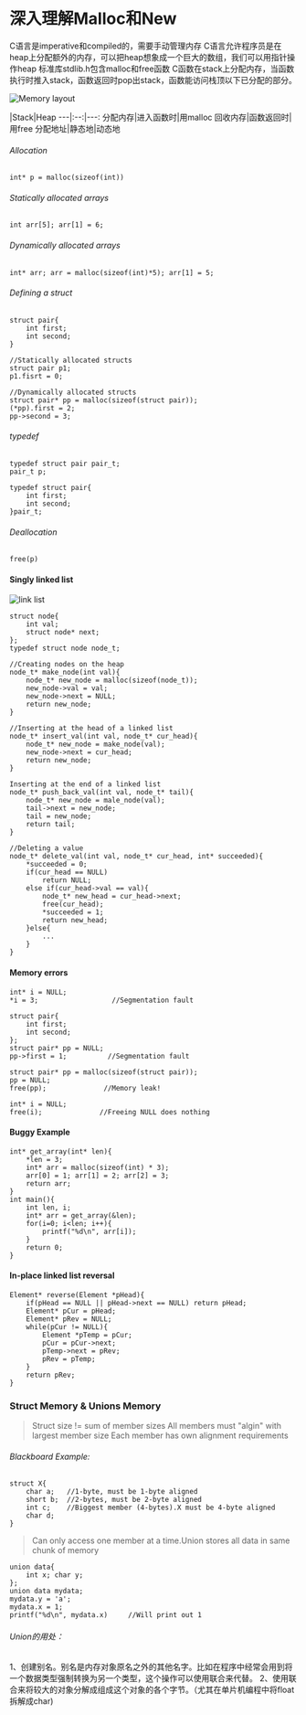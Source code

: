 # 深入理解Malloc和New

C语言是imperative和compiled的，需要手动管理内存
C语言允许程序员是在heap上分配额外的内存，可以把heap想象成一个巨大的数组，我们可以用指针操作heap
标准库stdlib.h包含malloc和free函数
C函数在stack上分配内存，当函数执行时推入stack，函数返回时pop出stack，函数能访问栈顶以下已分配的部分。

![Memory layout](./img/memory.png "Memory layout")


|Stack|Heap
---|:--:|---:
分配内存|进入函数时|用malloc
回收内存|函数返回时|用free
分配地址|静态地|动态地

###### Allocation
`int* p = malloc(sizeof(int))`
###### Statically allocated arrays
`int arr[5]; arr[1] = 6;`
###### Dynamically allocated arrays
`int* arr; arr = malloc(sizeof(int)*5); arr[1] = 5;`
###### Defining a struct
```
struct pair{
	int first;
	int second;
}

//Statically allocated structs
struct pair p1;
p1.fisrt = 0;

//Dynamically allocated structs
struct pair* pp = malloc(sizeof(struct pair));
(*pp).first = 2;
pp->second = 3;
```
###### typedef
```
typedef struct pair pair_t;
pair_t p;

typedef struct pair{
	int first;
    int second;
}pair_t;
```
###### Deallocation
`free(p)`

#### Singly linked list
![link list](./img/link.png "link list")

```
struct node{
	int val;
    struct node* next;
};
typedef struct node node_t;

//Creating nodes on the heap
node_t* make_node(int val){
	node_t* new_node = malloc(sizeof(node_t));
    new_node->val = val;
    new_node->next = NULL;
    return new_node;
}

//Inserting at the head of a linked list
node_t* insert_val(int val, node_t* cur_head){
	node_t* new_node = make_node(val);
    new_node->next = cur_head;
    return new_node;
}

Inserting at the end of a linked list
node_t* push_back_val(int val, node_t* tail){
	node_t* new_node = male_node(val);
    tail->next = new_node;
    tail = new_node;
    return tail;
}

//Deleting a value
node_t* delete_val(int val, node_t* cur_head, int* succeeded){
	*succeeded = 0;
    if(cur_head == NULL)
    	return NULL;
    else if(cur_head->val == val){
    	node_t* new_head = cur_head->next;
        free(cur_head);
        *succeeded = 1;
        return new_head;
    }else{
    	...
    }
}
```


#### Memory errors
```
int* i = NULL;
*i = 3;                  //Segmentation fault

struct pair{
	int first;
    int second;
};
struct pair* pp = NULL;
pp->first = 1;          //Segmentation fault

struct pair* pp = malloc(sizeof(struct pair));
pp = NULL;
free(pp);              //Memory leak!

int* i = NULL;
free(i);              //Freeing NULL does nothing
```

#### Buggy Example
```
int* get_array(int* len){
	*len = 3;
    int* arr = malloc(sizeof(int) * 3);
    arr[0] = 1; arr[1] = 2; arr[2] = 3;
    return arr;
}
int main(){
	int len, i;
    int* arr = get_array(&len);
    for(i=0; i<len; i++){
    	printf("%d\n", arr[i]);
    }
    return 0;
}
```

#### In-place linked list reversal
```
Element* reverse(Element *pHead){
	if(pHead == NULL || pHead->next == NULL) return pHead;
	Element* pCur = pHead;
    Element* pRev = NULL;
    while(pCur != NULL){
    	Element *pTemp = pCur;
        pCur = pCur->next;
        pTemp->next = pRev;
        pRev = pTemp;
    }
    return pRev;
}
```

### Struct Memory & Unions Memory
>Struct size != sum of member sizes
>All members must "algin" with largest member size
>Each member has own alignment requirements

###### Blackboard Example:
```
struct X{
	char a;   //1-byte, must be 1-byte aligned
	short b;  //2-bytes, must be 2-byte aligned
	int c;    //Biggest member (4-bytes).X must be 4-byte aligned
	char d;
}
```

>Can only access one member at a time.Union stores all data in same chunk of memory

```
union data{
	int x; char y;
};
union data mydata;
mydata.y = 'a';
mydata.x = 1;
printf("%d\n", mydata.x)     //Will print out 1
```
###### Union的用处：
1、创建别名。别名是内存对象原名之外的其他名字。比如在程序中经常会用到将一个数据类型强制转换为另一个类型，这个操作可以使用联合来代替。
2、使用联合来将较大的对象分解成组成这个对象的各个字节。（尤其在单片机编程中将float拆解成char)

